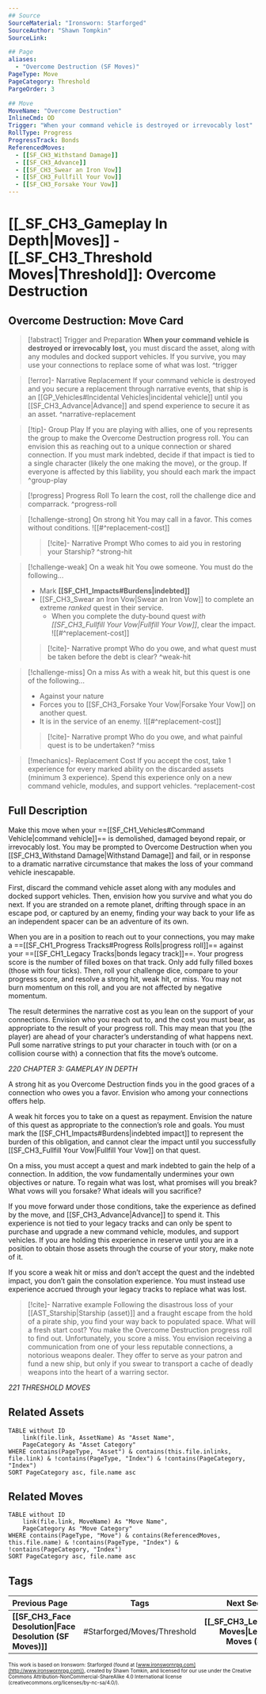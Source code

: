 ```yaml
---
## Source
SourceMaterial: "Ironsworn: Starforged"
SourceAuthor: "Shawn Tompkin"
SourceLink: 

## Page
aliases:
  - "Overcome Destruction (SF Moves)"
PageType: Move
PageCategory: Threshold
PargeOrder: 3

## Move
MoveName: "Overcome Destruction"
InlineCmd: OD
Trigger: "When your command vehicle is destroyed or irrevocably lost"
RollType: Progress
ProgressTrack: Bonds
ReferencedMoves: 
  - [[SF_CH3_Withstand Damage]]
  - [[SF_CH3_Advance]]
  - [[SF_CH3_Swear an Iron Vow]]
  - [[SF_CH3_Fullfill Your Vow]]
  - [[SF_CH3_Forsake Your Vow]]
---
```

# [[_SF_CH3_Gameplay In Depth|Moves]] - [[_SF_CH3_Threshold Moves|Threshold]]: Overcome Destruction
## Overcome Destruction: Move Card
>[!abstract]  Trigger and Preparation
>**When your command vehicle is destroyed or irrevocably lost,** you must discard the asset, along with any modules and docked support vehicles. If you survive, you may use your connections to replace some of what was lost.  ^trigger

> [!error]- Narrative Replacement
> If your command vehicle is destroyed and you secure a replacement through narrative events, that ship is an [[GP_Vehicles#Incidental Vehicles|incidental vehicle]] until you [[SF_CH3_Advance|Advance]] and spend experience to secure it as an asset. ^narrative-replacement

> [!tip]- Group Play
> If you are playing with allies, one of you represents the group to make the Overcome Destruction progress roll. You can envision this as reaching out to a unique connection or shared connection. If you must mark indebted, decide if that impact is tied to a single character (likely the one making the move), or the group. If everyone is affected by this liability, you should each mark the impact ^group-play

> [!progress] Progress Roll
> To learn the cost, roll the challenge dice and compar[](SF_CH1_Vehicles.md#Incidental%20Vehicles)rack.  ^progress-roll

> [!challenge-strong] On strong hit
> You may call in a favor. This comes without conditions.
>![[#^replacement-cost]]
> > [!cite]- Narrative Prompt
> > Who comes to aid you in restoring your Starship? ^strong-hit

> [!challenge-weak] On a weak hit
> You owe someone. You must do the following...
>-  Mark **[[SF_CH1_Impacts#Burdens|indebted]]**
>- [[SF_CH3_Swear an Iron Vow|Swear an Iron Vow]] to complete an extreme _ranked_ quest in their service.
>	- When you complete the duty-bound quest _with [[SF_CH3_Fullfill Your Vow|Fullfill Your Vow]]_, clear the impact.
> ![[#^replacement-cost]]
> > [!cite]- Narrative prompt
> > Who do you owe, and what quest must be taken before the debt is clear? ^weak-hit

> [!challenge-miss] On a miss
> As with a weak hit, but this quest is one of the following...
>- Against your nature
>- Forces you to [[SF_CH3_Forsake Your Vow|Forsake Your Vow]] on another quest.
>- It is in the service of an enemy.
>![[#^replacement-cost]]
> > [!cite]- Narrative prompt
> > Who do you owe, and what painful  quest is to be undertaken? ^miss

> [!mechanics]- Replacement Cost
> If you accept the cost, take 1 experience for every marked ability on the discarded assets (minimum 3 experience). Spend this experience only on a new command vehicle, modules, and support vehicles. ^replacement-cost

## Full Description
Make this move when your ==[[SF_CH1_Vehicles#Command Vehicle|command vehicle]]== is demolished, damaged beyond repair, or irrevocably lost. You may be prompted to Overcome Destruction when you [[SF_CH3_Withstand Damage|Withstand Damage]] and fail, or in response to a dramatic narrative circumstance that makes the loss of your command vehicle inescapable.

First, discard the command vehicle asset along with any modules and docked support vehicles. Then, envision how you survive and what you do next. If you are stranded on a remote planet, drifting through space in an escape pod, or captured by an enemy, finding your way back to your life as an independent spacer can be an adventure of its own.

When you are in a position to reach out to your connections, you may make a ==[[SF_CH1_Progress Tracks#Progress Rolls|progress roll]]== against your ==[[SF_CH1_Legacy Tracks|bonds legacy track]]==. Your progress score is the number of filled boxes on that track. Only add fully filled boxes (those with four ticks). Then, roll your challenge dice, compare to your progress score, and resolve a strong hit, weak hit, or miss. You may not burn momentum on this roll, and you are not affected by negative momentum. 

The result determines the narrative cost as you lean on the support of your connections. Envision who you reach out to, and the cost you must bear, as appropriate to the result of your progress roll. This may mean that you (the player) are ahead of your character’s understanding of what happens next. Pull some narrative strings to put your character in touch with (or on a collision course with) a connection that fits the move’s outcome.

*220 CHAPTER 3: GAMEPLAY IN DEPTH*

A strong hit as you Overcome Destruction finds you in the good graces of a connection who owes you a favor. Envision who among your connections offers help. 

A weak hit forces you to take on a quest as repayment. Envision the nature of this quest as appropriate to the connection’s role and goals. You must mark the [[SF_CH1_Impacts#Burdens|indebted impact]] to represent the burden of this obligation, and cannot clear the impact until you successfully [[SF_CH3_Fullfill Your Vow|Fullfill Your Vow]] on that quest. 

On a miss, you must accept a quest and mark indebted to gain the help of a connection. In addition, the vow fundamentally undermines your own objectives or nature. To regain what was lost, what promises will you break? What vows will you forsake? What ideals will you sacrifice? 

If you move forward under those conditions, take the experience as defined by the move, and [[SF_CH3_Advance|Advance]] to spend it. This experience is not tied to your legacy tracks and can only be spent to purchase and upgrade a new command vehicle, modules, and support vehicles. If you are holding this experience in reserve until you are in a position to obtain those assets through the course of your story, make note of it. 

If you score a weak hit or miss and don’t accept the quest and the indebted impact, you don’t gain the consolation experience. You must instead use experience accrued through your legacy tracks to replace what was lost. 

> [!cite]- Narrative example
> Following the disastrous loss of your [[AST_Starship|Starship (asset)]] and a fraught escape from the hold of a pirate ship, you find your way back to populated space. What will a fresh start cost? You make the Overcome Destruction progress roll to find out. Unfortunately, you score a miss. You envision receiving a communication from one of your less reputable connections, a notorious weapons dealer. They offer to serve as your patron and fund a new ship, but only if you swear to transport a cache of deadly weapons into the heart of a warring sector. 

*221 THRESHOLD MOVES*

## Related Assets
```dataview
TABLE without ID
	link(file.link, AssetName) As "Asset Name",
	PageCategory As "Asset Category"
WHERE contains(PageType, "Asset") & contains(this.file.inlinks, file.link) & !contains(PageType, "Index") & !contains(PageCategory, "Index")
SORT PageCategory asc, file.name asc
```

## Related Moves
```dataview
TABLE without ID
	link(file.link, MoveName) As "Move Name",
	PageCategory As "Move Category"
WHERE contains(PageType, "Move") & contains(ReferencedMoves, this.file.name) & !contains(PageType, "Index") & !contains(PageCategory, "Index")
SORT PageCategory asc, file.name asc
```

## Tags
| Previous Page | Tags | Next Section |
|:--- |:---:| ---:|
| **[[SF_CH3_Face Desolution\|Face Desolution (SF Moves)]]** | #Starforged/Moves/Threshold | **[[_SF_CH3_Legacy Moves\|Legacy Moves (SF)]]** |

<font size=-2>This work is based on Ironsworn: Starforged (found at [www.ironswornrpg.com](http://www.ironswornrpg.com)), created by Shawn Tomkin, and licensed for our use under the Creative Commons Attribution-NonCommercial-ShareAlike 4.0 International license  (creativecommons.org/licenses/by-nc-sa/4.0/).</font>
